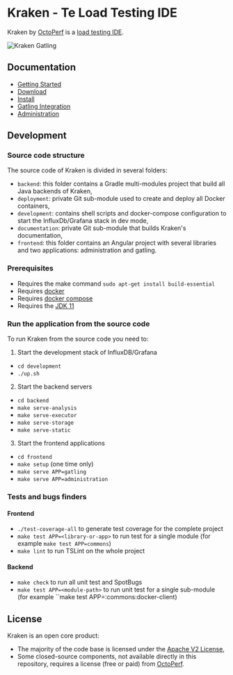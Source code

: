 # Kraken - Te Load Testing IDE

Kraken by [OctoPerf](https://octoperf.com) is a [load testing IDE](https://kraken.octoperf.com/).

![Kraken Gatling](https://kraken.octoperf.com/img/gatling.png "Kraken Gatling")

## Documentation

* [Getting Started](https://kraken.octoperf.com/)
* [Download](https://kraken.octoperf.com/download/)
* [Install](https://kraken.octoperf.com/install/linux/)
* [Gatling Integration](https://kraken.octoperf.com/gatling/)
* [Administration](https://kraken.octoperf.com/administration/)


## Development

### Source code structure

The source code of Kraken is divided in several folders:

* `backend`: this folder contains a Gradle multi-modules project that build all Java backends of Kraken,
* `deployment`: private Git sub-module used to create and deploy all Docker containers,
* `development`: contains shell scripts and docker-compose configuration to start the InfluxDb/Grafana stack in dev mode,
* `documentation`: private Git sub-module that builds Kraken's documentation,
* `frontend`: this folder contains an Angular project with several libraries and two applications: administration and gatling.

### Prerequisites

* Requires the make command `sudo apt-get install build-essential`
* Requires [docker](https://docs.docker.com/install/linux/docker-ce/ubuntu/)
* Requires [docker compose](https://docs.docker.com/compose/install/#install-compose)
* Requires the [JDK 11 ](https://openjdk.java.net/projects/jdk/11/)

### Run the application from the source code

To run Kraken from the source code you need to:

1. Start the development stack of InfluxDB/Grafana
  * `cd development`
  * `./up.sh`
2. Start the backend servers
  * `cd backend`
  * `make serve-analysis`
  * `make serve-executor`
  * `make serve-storage`
  * `make serve-static`
3. Start the frontend applications
  * `cd frontend`
  * `make setup` (one time only)
  * `make serve APP=gatling`
  * `make serve APP=administration`

### Tests and bugs finders

#### Frontend

* `./test-coverage-all` to generate test coverage for the complete project
* `make test APP=<library-or-app>` to run test for a single module (for example `make test APP=commons`)
* `make lint` to run TSLint on the whole project

#### Backend

* `make check` to run all unit test and SpotBugs
* `make test APP=<module-path>` to run unit test for a single sub-module (for example ``make test APP=:commons:docker-client)

## License

Kraken is an open core product:

* The majority of the code base is licensed under the [Apache V2 License](https://www.apache.org/licenses/LICENSE-2.0),
* Some closed-source components, not available directly in this repository, requires a license (free or paid) from [OctoPerf](https://octoperf.com).

